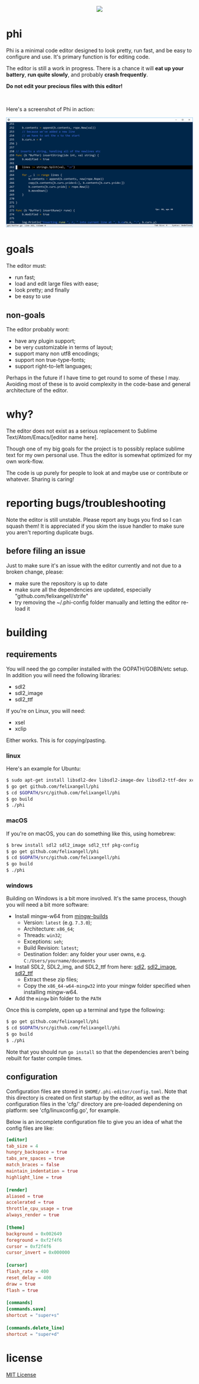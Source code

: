 <p align="center"><img src="https://raw.githubusercontent.com/felixangell/phi/gh-pages/images/icon96.png"></p>

<h1>phi</h1>
Phi is a minimal code editor designed to look pretty, run fast, and be easy
to configure and use. It's primary function is for editing code.

The editor is still a work in progress. There is a chance it will **eat up your battery**, **run quite slowly**, 
and probably **crash frequently**.

**Do not edit your precious files with this editor!**

<br>

Here's a screenshot of Phi in action:

<p align="center"><img src="screenshot.png"></p>

# goals
The editor must:

* run fast;
* load and edit large files with ease;
* look pretty; and finally
* be easy to use

## non-goals
The editor probably wont:

* have any plugin support;
* be very customizable in terms of layout;
* support many non utf8 encodings;
* support non true-type-fonts;
* support right-to-left languages;

Perhaps in the future if I have time to get round to some of these
I may. Avoiding most of these is to avoid complexity in the code-base
and general architecture of the editor.

# why?
The editor does not exist as a serious replacement to Sublime Text/Atom/Emacs/[editor name here]. 

Though one of my big goals for the project is to possibly replace sublime text for my own personal use. Thus the editor is somewhat optimized for my own work-flow.

The code is up purely for people to look at and maybe use or contribute or whatever. Sharing is caring!

# reporting bugs/troubleshooting
Note the editor is still unstable. Please report any bugs you find so I can
squash them! It is appreciated if you skim the issue handler to make sure
you aren't reporting duplicate bugs.

## before filing an issue
Just to make sure it's an issue with the editor currently and not due to a 
broken change, please:

* make sure the repository is up to date
* make sure all the dependencies are updated, especially "github.com/felixangell/strife"
* try removing the ~/.phi-config folder manually and letting the editor re-load it

# building
## requirements
You will need the go compiler installed with the GOPATH/GOBIN/etc setup. In addition
you will need the following libraries:

* sdl2
* sdl2_image
* sdl2_ttf

If you're on Linux, you will need:

* xsel
* xclip

Either works. This is for copying/pasting.

### linux
Here's an example for Ubuntu:

```bash
$ sudo apt-get install libsdl2-dev libsdl2-image-dev libsdl2-ttf-dev xclip
$ go get github.com/felixangell/phi
$ cd $GOPATH/src/github.com/felixangell/phi
$ go build
$ ./phi
```

### macOS
If you're on macOS, you can do something like this, using homebrew:

```bash
$ brew install sdl2 sdl2_image sdl2_ttf pkg-config
$ go get github.com/felixangell/phi
$ cd $GOPATH/src/github.com/felixangell/phi
$ go build
$ ./phi
```

### windows
Building on Windows is a bit more involved. It's the same process, though you will need a bit
more software:

* Install mingw-w64 from [mingw-builds](http://mingw-w64.org/doku.php/download/mingw-builds)
	* Version: `latest` (e.g. `7.3.0`);
	* Architecture: `x86_64`;
	* Threads: `win32`;
	* Exceptions: `seh`;
	* Build Revision: `latest`;
	* Destination folder: any folder your user owns, e.g. `C:/Users/yourname/documents`
* Install SDL2, SDL2_img, and SDL2_ttf from here: [sdl2](http://libsdl.org/download-2.0.php), [sdl2_image](https://www.libsdl.org/projects/SDL_image), [sdl2_ttf](https://www.libsdl.org/projects/SDL_ttf)
	* Extract these zip files;
	* Copy the `x86_64-w64-mingw32` into your mingw folder specified when installing mingw-w64.
* Add the `mingw` bin folder to the `PATH`

Once this is complete, open up a terminal and type the following:

```bash
$ go get github.com/felixangell/phi
$ cd $GOPATH/src/github.com/felixangell/phi
$ go build
$ ./phi
```

Note that you should run `go install` so that the dependencies aren't being rebuilt for faster compile times.

## configuration
Configuration files are stored in `$HOME/.phi-editor/config.toml`. Note that
this directory is created on first startup by the editor, as well as the configuration
files in the 'cfg/' directory are pre-loaded dependening on platform: see 'cfg/linuxconfig.go', for example.

Below is an incomplete configuration file to give you an
idea of what the config files are like:

```toml
[editor]
tab_size = 4
hungry_backspace = true
tabs_are_spaces = true
match_braces = false
maintain_indentation = true
highlight_line = true

[render]
aliased = true
accelerated = true
throttle_cpu_usage = true
always_render = true

[theme]
background = 0x002649
foreground = 0xf2f4f6
cursor = 0xf2f4f6
cursor_invert = 0x000000

[cursor]
flash_rate = 400
reset_delay = 400
draw = true
flash = true

[commands]
[commands.save]
shortcut = "super+s"

[commands.delete_line]
shortcut = "super+d"
```

# license
[MIT License](/LICENSE)
